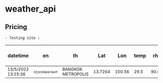 # weather_api

## Pricing
```
- Testing site :
```
| datetime | en | th | Lat |  Lon |  temp |  rh | lat max<br>north | lon min<br>west | lat min<br>south | lon max<br>east |
| --- | --- | --- | --- | --- | --- | --- | --- | --- | --- | --- |
|<sup>15/5/2022<br>13:25:36</sup>|<sup>กรุงเทพมหานคร</sup>|<sup>BANGKOK<br>METROPOLIS</sup>|<sup>13.7264</sup>|<sup>100.56</sup>|<sup>29.5</sup>|<sup>90.0</sup>|<sup> </sup>|<sup> </sup>|<sup> </sup>|<sup> </sup>|


						
